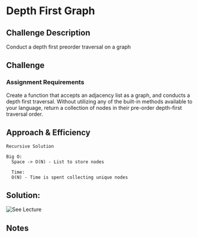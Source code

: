 # Depth First Graph

## Challenge Description

Conduct a depth first preorder traversal on a graph

## Challenge

### Assignment Requirements

Create a function that accepts an adjacency list as a graph, and conducts a depth 
first traversal. Without utilizing any of the built-in methods available to your 
language, return a collection of nodes in their pre-order depth-first traversal 
order.



## Approach & Efficiency
    
    Recursive Solution

    Big O:
      Space -> O(N) - List to store nodes
      
      Time: 
      O(N) - Time is spent collecting unique nodes 


## Solution:
 
![See Lecture](../../../../../../assets/depth_first.jpg)

  
## Notes
